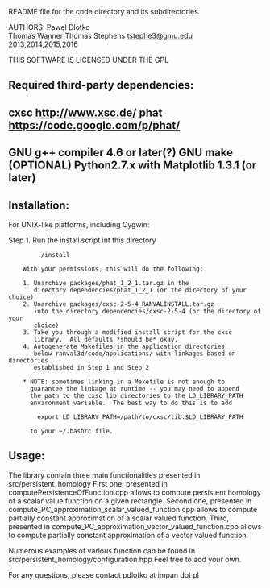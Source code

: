 README file for the code directory and its subdirectories.

AUTHORS: 
   Pawel Dlotko    
   Thomas Wanner
   Thomas Stephens tstephe3@gmu.edu
   2013,2014,2015,2016

THIS SOFTWARE IS LICENSED UNDER THE GPL

Required third-party dependencies:
----------------------------------

cxsc  http://www.xsc.de/
phat  https://code.google.com/p/phat/
-------
GNU g++ compiler 4.6 or later(?)
GNU make
(OPTIONAL) Python2.7.x with Matplotlib 1.3.1 (or later)
-------

Installation:
-------------

For UNIX-like platforms, including Cygwin:
 
Step 1. Run the install script int this directory
        
            ./install
         
        With your permissions, this will do the following:
        
        1. Unarchive packages/phat_1_2_1.tar.gz in the
           directory dependencies/phat_1_2_1 (or the directory of your choice)
        2. Unarchive packages/cxsc-2-5-4_RANVALINSTALL.tar.gz 
           into the directory dependencies/cxsc-2-5-4 (or the directory of your
           choice)
        3. Take you through a modified install script for the cxsc
           library.  All defaults *should be* okay.
        4. Autogenerate Makefiles in the application directories
           below ranval3d/code/applications/ with linkages based on directories
           established in Step 1 and Step 2
        
        * NOTE: sometimes linking in a Makefile is not enough to
          guarantee the linkage at runtime -- you may need to append
          the path to the cxsc lib directories to the LD_LIBRARY_PATH
          environment variable.  The best way to do this is to add 
          
            export LD_LIBRARY_PATH=/path/to/cxsc/lib:$LD_LIBRARY_PATH

          to your ~/.bashrc file.

Usage:
------

The library contain three main functionalities presented in src/persistent_homology
First one, presented in computePersistenceOfFunction.cpp allows to compute persistent
homology of a scalar value function on a given rectangle.
Second one, presented in compute_PC_approximation_scalar_valued_function.cpp allows
to compute partially constant approximation of a scalar valued function.
Third, presented in compute_PC_approximation_vector_valued_function.cpp allows
to compute partially constant approximation of a vector valued function.

Numerous examples of various function can be found in src/persistent_homology/configuration.hpp
Feel free to add your own.

For any questions, please contact pdlotko at impan dot pl
